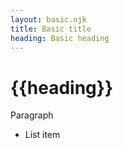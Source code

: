 ```yaml
---
layout: basic.njk
title: Basic title
heading: Basic heading
---
```


# {{heading}}

Paragraph

* List item